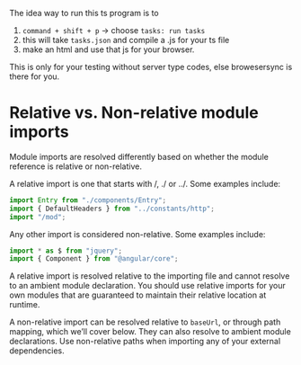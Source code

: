 The idea way to run this ts program is to 
1. `command + shift + p` -> choose  `tasks: run tasks`
2. this will take `tasks.json` and compile a .js for your ts file
3. make an html and use that js for your browser.

This is only for your testing without server type codes, else browesersync is there for you.


# Relative vs. Non-relative module imports

Module imports are resolved differently based on whether the module reference is relative or non-relative.

A relative import is one that starts with /, ./ or ../. Some examples include:
```ts
import Entry from "./components/Entry";
import { DefaultHeaders } from "../constants/http";
import "/mod";
```
Any other import is considered non-relative. Some examples include:
```ts
import * as $ from "jquery";
import { Component } from "@angular/core";
```
A relative import is resolved relative to the importing file and cannot resolve to an ambient module declaration. You should use relative imports for your own modules that are guaranteed to maintain their relative location at runtime.

A non-relative import can be resolved relative to `baseUrl`, or through path mapping, which we’ll cover below. They can also resolve to ambient module declarations. Use non-relative paths when importing any of your external dependencies.


